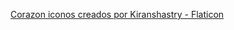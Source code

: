 <a href="https://www.flaticon.es/iconos-gratis/corazon" title="corazon iconos">Corazon iconos creados por Kiranshastry - Flaticon</a>
